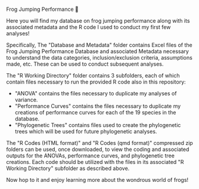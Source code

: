 Frog Jumping Performance :frog:

Here you will find my database on frog jumping performance along with its associated metadata and the R code I used to conduct my first few analyses!

Specifically,
The "Database and Metadata" folder contains Excel files of the Frog Jumping Performance Database and associated Metadata necessary to understand the data categories, inclusion/exclusion criteria, assumptions made, etc. These can be used to conduct subsequent analyses.

The "R Working Directory" folder contains 3 subfolders, each of which contain files necessary to run the provided R code also in this repository:
- "ANOVA" contains the files necessary to duplicate my analyses of variance.
- "Performance Curves" contains the files necessary to duplicate my creations of performance curves for each of the 19 species in the database.
- "Phylogenetic Trees" contains files used to create the phylogenetic trees which will be used for future phylogenetic analyses.

The "R Codes (HTML format)" and "R Codes (qmd format)" compressed zip folders can be used, once downloaded, to view the coding and associated outputs for the ANOVAs, performance curves, and phylogenetic tree creations. Each code should be utilized with the files in its associated "R Working Directory" subfolder as described above.

Now hop to it and enjoy learning more about the wondrous world of frogs!
